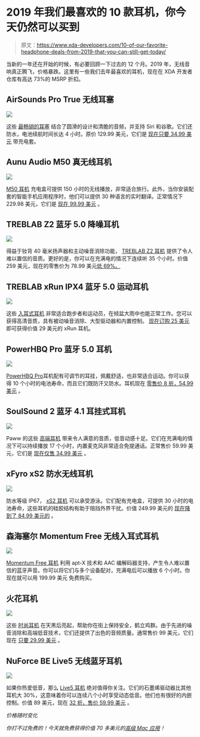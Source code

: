 # 2019 年我们最喜欢的 10 款耳机，你今天仍然可以买到

> 原文：<https://www.xda-developers.com/10-of-our-favorite-headphone-deals-from-2019-that-you-can-still-get-today/>

当新的一年还在开始的时候，有必要回顾一下过去的 12 个月。2019 年，无线音响真正腾飞，价格暴跌。这里有一些我们去年最喜欢的耳机，现在在 XDA 开发者仓库有高达 73%的 MSRP 折扣。

## **AirSounds Pro True 无线耳塞**

![](img/810aaa312c2d4016321b1c21a8a89960.png)

这些 [最畅销的耳塞](https://depot.xda-developers.com/sales/airsounds-pro-true-wireless-earbuds?utm_source=xda-developers.com&utm_medium=referral&utm_campaign=airsounds-pro-true-wireless-earbuds&utm_term=scsf-364484&utm_content=a0x1P000004N8dy&scsonar=1) 结合了圆滑的设计和清脆的音频，并支持 Siri 和谷歌。它们还防水，电池续航时间长达 4 小时。原价 129.99 美元，它们是 [现在只要 34.99 美元](https://depot.xda-developers.com/sales/airsounds-pro-true-wireless-earbuds?utm_source=xda-developers.com&utm_medium=referral&utm_campaign=airsounds-pro-true-wireless-earbuds&utm_term=scsf-364484&utm_content=a0x1P000004N8dy&scsonar=1) 带充电套。

## **Aunu Audio M50 真无线耳机**

![](img/9d1d82f9d82b33e8384bcca71bfafc56.png)

[M50 耳机](https://depot.xda-developers.com/sales/aunu-audio-m50-true-wireless-headphones-companion-translator-app?utm_source=xda-developers.com&utm_medium=referral&utm_campaign=aunu-audio-m50-true-wireless-headphones-companion-translator-app&utm_term=scsf-368387&utm_content=a0x1P000004N8dy&scsonar=1) 充电盒可提供 150 小时的无线播放，非常适合旅行。此外，当你安装配套的智能手机应用程序时，他们可以提供 30 种语言的实时翻译。正常情况下 229.98 美元，它们是 [现在 99.99 美元](https://depot.xda-developers.com/sales/aunu-audio-m50-true-wireless-headphones-companion-translator-app?utm_source=xda-developers.com&utm_medium=referral&utm_campaign=aunu-audio-m50-true-wireless-headphones-companion-translator-app&utm_term=scsf-368387&utm_content=a0x1P000004N8dy&scsonar=1) 。

## **TREBLAB Z2 蓝牙 5.0 降噪耳机**

**![](img/a533d056ce22a0bf5bd44345520eabe6.png)**

得益于钕背 40 毫米扬声器和主动噪音消除功能， [TREBLAB Z2 耳机](https://depot.xda-developers.com/sales/treblab-z2-bluetooth-5-0-noise-cancelling-headphones?utm_source=xda-developers.com&utm_medium=referral&utm_campaign=treblab-z2-bluetooth-5-0-noise-cancelling-headphones&utm_term=scsf-368388&utm_content=a0x1P000004N8dy&scsonar=1) 提供了令人难以置信的音质。更好的是，你可以在充满电的情况下连续听 35 个小时。价值 259 美元，现在的零售价为 78.99 美元[低 69%。](https://depot.xda-developers.com/sales/treblab-z2-bluetooth-5-0-noise-cancelling-headphones?utm_source=xda-developers.com&utm_medium=referral&utm_campaign=treblab-z2-bluetooth-5-0-noise-cancelling-headphones&utm_term=scsf-368388&utm_content=a0x1P000004N8dy&scsonar=1)

## **TREBLAB xRun IPX4 蓝牙 5.0 运动耳机**

![](img/f3211cc6e35ef7e6a72430b252474118.png)

这些 [入耳式耳机](https://depot.xda-developers.com/sales/treblab-xrun-sports-headphones-bluetooth-5-0-and-ipx4-white?utm_source=xda-developers.com&utm_medium=referral&utm_campaign=treblab-xrun-sports-headphones-bluetooth-5-0-and-ipx4-white&utm_term=scsf-368389&utm_content=a0x1P000004N8dy&scsonar=1) 非常适合跑步者和运动员，在倾盆大雨中也能正常工作。您可以获得高清音质，具有被动噪音消除、大型驱动器和内置控制。 [现在订购 25 美元](https://depot.xda-developers.com/sales/treblab-xrun-sports-headphones-bluetooth-5-0-and-ipx4-white?utm_source=xda-developers.com&utm_medium=referral&utm_campaign=treblab-xrun-sports-headphones-bluetooth-5-0-and-ipx4-white&utm_term=scsf-368389&utm_content=a0x1P000004N8dy&scsonar=1) 即可获得价值 29 美元的 xRun 耳机。

## **PowerHBQ Pro 蓝牙 5.0 耳机**

![](img/c1452ad8e493eef79c758215d47c13ef.png)

[PowerHBQ Pro](https://depot.xda-developers.com/sales/powerhbq-pro-bluetooth-5-0-headphones?utm_source=xda-developers.com&utm_medium=referral&utm_campaign=powerhbq-pro-bluetooth-5-0-headphones&utm_term=scsf-368390&utm_content=a0x1P000004N8dy&scsonar=1)耳机配有可调节的耳挂，佩戴舒适，也非常适合运动。你可以获得 10 个小时的电池寿命，而且它们既防汗又防水。耳机现在 [零售价 8 折，54.99 美元](https://depot.xda-developers.com/sales/powerhbq-pro-bluetooth-5-0-headphones?utm_source=xda-developers.com&utm_medium=referral&utm_campaign=powerhbq-pro-bluetooth-5-0-headphones&utm_term=scsf-368390&utm_content=a0x1P000004N8dy&scsonar=1) 。

## **SoulSound 2 蓝牙 4.1 耳挂式耳机**

![](img/45380f94d989935e1eb932ec654e348f.png)

Paww 的这些 [高端耳机](https://depot.xda-developers.com/sales/soulsound-2-bluetooth-4-1-over-ear-headphones?utm_source=xda-developers.com&utm_medium=referral&utm_campaign=soulsound-2-bluetooth-4-1-over-ear-headphones&utm_term=scsf-368391&utm_content=a0x1P000004N8dy&scsonar=1) 带来令人满意的音质，低音动感十足。它们在充满电的情况下可以持续播放 17 个小时，内置麦克风非常适合免提通话。正常售价 59.99 美元，它们是 [现在仅售 34.99 美元](https://depot.xda-developers.com/sales/soulsound-2-bluetooth-4-1-over-ear-headphones?utm_source=xda-developers.com&utm_medium=referral&utm_campaign=soulsound-2-bluetooth-4-1-over-ear-headphones&utm_term=scsf-368391&utm_content=a0x1P000004N8dy&scsonar=1) 。

## **xFyro xS2 防水无线耳机**

![](img/ab43ce475a880ea5637aae48fe607a06.png)

防水等级 IP67， [xS2 耳机](https://depot.xda-developers.com/sales/xfyro-waterproof-wireless-earphones-black?utm_source=xda-developers.com&utm_medium=referral&utm_campaign=xfyro-waterproof-wireless-earphones-black&utm_term=scsf-368392&utm_content=a0x1P000004N8dy&scsonar=1) 可以承受游泳。它们配有充电盒，可提供 30 小时的电池寿命，这些耳机的硅胶结构有助于阻挡外界干扰。价值 249.99 美元的 [现在降到了 84.99 美元的](https://depot.xda-developers.com/sales/xfyro-waterproof-wireless-earphones-black?utm_source=xda-developers.com&utm_medium=referral&utm_campaign=xfyro-waterproof-wireless-earphones-black&utm_term=scsf-368392&utm_content=a0x1P000004N8dy&scsonar=1) 。

## **森海塞尔 Momentum Free 无线入耳式耳机**

![](img/4e02dc40bc13ec4640808579379774ee.png)

[Momentum Free 耳机](https://depot.xda-developers.com/sales/sennheiser-momentum-free-wireless-in-ear-headphones?utm_source=xda-developers.com&utm_medium=referral&utm_campaign=sennheiser-momentum-free-wireless-in-ear-headphones&utm_term=scsf-368394&utm_content=a0x1P000004N8dy&scsonar=1) 利用 apt-X 技术和 AAC 编解码器支持，产生令人难以置信的蓝牙声音。你可以将它们与多个设备配对，充满电后可以播放 6 个小时。你现在就可以用 199.99 美元 免费购买。

## **火花耳机**

![](img/5f14312daa1a575cda430322f468391c.png)

这些 [时尚耳机](https://depot.xda-developers.com/sales/spark-headphones-blue?utm_source=xda-developers.com&utm_medium=referral&utm_campaign=spark-headphones-blue&utm_term=scsf-368395&utm_content=a0x1P000004N8dy&scsonar=1) 在天黑后亮起，帮助你在街上保持安全，鹤立鸡群。由于先进的噪音消除和高端低音技术，它们还提供了出色的音频质量。通常售价 99 美元，它们现在 [只要 29.99 美元](https://depot.xda-developers.com/sales/spark-headphones-blue?utm_source=xda-developers.com&utm_medium=referral&utm_campaign=spark-headphones-blue&utm_term=scsf-368395&utm_content=a0x1P000004N8dy&scsonar=1) 。

## **NuForce BE Live5 无线蓝牙耳机**

![](img/d306bc2768c7b6347be0760d1376e2cb.png)

如果你热爱低音，那么 [Live5 耳机](https://depot.xda-developers.com/sales/nuforce-be-live5-wireless-earphones-with-8h-battery-life-black?utm_source=xda-developers.com&utm_medium=referral&utm_campaign=nuforce-be-live5-wireless-earphones-with-8h-battery-life-black&utm_term=scsf-368396&utm_content=a0x1P000004N8dy&scsonar=1) 绝对值得你关注。它们的石墨烯驱动器比其他耳机大 30%，这意味着你可以连续八个小时享受动态低音。他们也有很好的内嵌控制。价值 89 美元，现在 [32 折，售价 59.99 美元](https://depot.xda-developers.com/sales/nuforce-be-live5-wireless-earphones-with-8h-battery-life-black?utm_source=xda-developers.com&utm_medium=referral&utm_campaign=nuforce-be-live5-wireless-earphones-with-8h-battery-life-black&utm_term=scsf-368396&utm_content=a0x1P000004N8dy&scsonar=1) 。

*价格随时变化*

*你打不过免费的！今天就免费获得价值 70 多美元的[高级 Mac 应用](https://depot.xda-developers.com/sales/master-q4-mac-freebie-bundle-mission-control-plus-for-mac?utm_source=xda-developers.com&utm_medium=referral-subdeal&utm_campaign=mac-freebie)！*